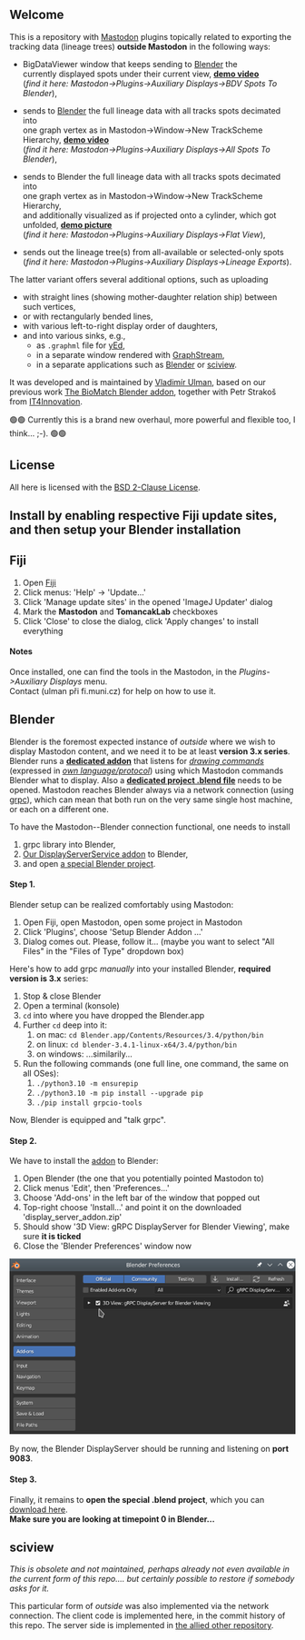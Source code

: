 Welcome
-------
This is a repository with [Mastodon](https://github.com/mastodon-sc/mastodon) plugins
topically related to exporting the tracking data (lineage trees) **outside Mastodon** in the following ways:

- BigDataViewer window that keeps sending to [Blender](https://www.blender.org/) the<br/>currently displayed spots under their current view, [**demo video**](https://www.fi.muni.cz/~xulman/files/Mastodon/Blender_ng/demo_videos/MastodonBlender-demo-onlineBDV.webm)<br/>(*find it here: Mastodon->Plugins->Auxiliary Displays->BDV Spots To Blender*),

- sends to [Blender](https://www.blender.org/) the full lineage data with all tracks spots decimated into<br/>one graph vertex as in Mastodon->Window->New TrackScheme Hierarchy, [**demo video**](https://www.fi.muni.cz/~xulman/files/Mastodon/Blender_ng/demo_videos/MastodonBlender-demo-fullLineages.webm)<br/>(*find it here: Mastodon->Plugins->Auxiliary Displays->All Spots To Blender*),

- sends to Blender the full lineage data with all tracks spots decimated into<br/>one graph vertex as in Mastodon->Window->New TrackScheme Hierarchy,<br/>and additionally visualized as if projected onto a cylinder, which got unfolded, [**demo picture**](doc/MastodonBlender_flatView.png)<br/>(*find it here: Mastodon->Plugins->Auxiliary Displays->Flat View*),

- sends out the lineage tree(s) from all-available or selected-only spots<br/>(*find it here: Mastodon->Plugins->Auxiliary Displays->Lineage Exports*).


The latter variant offers several additional options, such as uploading
- with straight lines (showing mother-daughter relation ship) between such vertices,
- or with rectangularly bended lines,
- with various left-to-right display order of daughters,
- and into various sinks, e.g.,
  - as `.graphml` file for [yEd](https://www.yworks.com/products/yed),
  - in a separate window rendered with [GraphStream](https://graphstream-project.org/),
  - in a separate applications such as [Blender](https://www.blender.org/) or [sciview](https://imagej.net/plugins/sciview).

It was developed and is maintained by [Vladimír Ulman](http://www.fi.muni.cz/~xulman/),
based on our previous work [The BioMatch Blender addon](https://www.fi.muni.cz/~xulman/files/Mastodon/Blender/),
together with Petr Strakoš from [IT4Innovation](https://www.it4i.cz/en).

:green_circle::green_circle:   Currently this is a brand new overhaul,
more powerful and flexible too, I think... ;-).   :green_circle::green_circle:


License
--------
All here is licensed with the [BSD 2-Clause License](https://choosealicense.com/licenses/bsd-2-clause/).


Install by enabling respective Fiji update sites, and then setup your Blender installation
------------------------------------------------------------------------------------------
## Fiji
1. Open [Fiji](https://fiji.sc/)
1. Click menus: 'Help' -> 'Update...'
1. Click 'Manage update sites' in the opened 'ImageJ Updater' dialog
1. Mark the **Mastodon** and **TomancakLab** checkboxes
1. Click 'Close' to close the dialog, click 'Apply changes' to install everything


#### Notes
Once installed, one can find the tools in the Mastodon, in the _Plugins->Auxiliary Displays_ menu.<br/>
Contact (ulman při fi.muni.cz) for help on how to use it.

## Blender
Blender is the foremost expected instance of *outside* where we wish to display
Mastodon content, and we need it to be at least **version 3.x series**.
Blender runs a [**dedicated addon**](https://github.com/xulman/graphics-net-transfers/raw/master/display_server_initial_Blender_project/display_server_addon.zip)
that listens for [*drawing commands*](https://github.com/xulman/graphics-net-transfers)
(expressed in [*own language/protocol*](https://github.com/xulman/graphics-net-transfers/blob/master/protocol_specification/buckets_with_graphics.proto))
using which Mastodon commands Blender what to display.
Also a [**dedicated project .blend file**](https://github.com/xulman/graphics-net-transfers/raw/master/display_server_initial_Blender_project/display_server_project.blend)
needs to be opened. Mastodon reaches Blender always via a network connection
(using [grpc](https://grpc.io/)), which can mean that both run on the very
same single host machine, or each on a different one.

To have the Mastodon--Blender connection functional, one needs to install

1. grpc library into Blender,
1. [Our DisplayServerService addon](https://github.com/xulman/graphics-net-transfers/raw/master/display_server_initial_Blender_project/display_server_addon.zip) to Blender, 
1. and open [a special Blender project](https://github.com/xulman/graphics-net-transfers/raw/master/display_server_initial_Blender_project/display_server_project.blend).

#### Step 1.
Blender setup can be realized comfortably using Mastodon:

1. Open Fiji, open Mastodon, open some project in Mastodon
1. Click 'Plugins', choose 'Setup Blender Addon ...'
1. Dialog comes out. Please, follow it... (maybe you want to select "All Files" in the "Files of Type" dropdown box)

Here's how to add grpc *manually* into your installed Blender, **required version is 3.x** series:

1. Stop & close Blender
1. Open a terminal (konsole)
1. `cd` into where you have dropped the Blender.app
1. Further `cd` deep into it:
	1. on mac: `cd Blender.app/Contents/Resources/3.4/python/bin`
	1. on linux: `cd blender-3.4.1-linux-x64/3.4/python/bin`
	1. on windows: ...similarily...
1. Run the following commands (one full line, one command, the same on all OSes):
	1. `./python3.10 -m ensurepip`
	1. `./python3.10 -m pip install --upgrade pip`
	1. `./pip install grpcio-tools`

Now, Blender is equipped and "talk grpc".

#### Step 2.
We have to install the
[addon](https://github.com/xulman/graphics-net-transfers/raw/master/display_server_initial_Blender_project/display_server_addon.zip)
to Blender:
1. Open Blender (the one that you potentially pointed Mastodon to)
1. Click menus 'Edit', then 'Preferences...'
1. Choose 'Add-ons' in the left bar of the window that popped out
1. Top-right choose 'Install...' and point it on the downloaded 'display_server_addon.zip'
1. Should show '3D View: gRPC DisplayServer for Blender Viewing', make sure **it is ticked**
1. Close the 'Blender Preferences' window now

![Blender Preferences dialog window](doc/BlendePreferences.png)

By now, the Blender DisplayServer should be running and listening on **port 9083**.

#### Step 3.
Finally, it remains to **open the special .blend project**,
which you can [download here](https://github.com/xulman/graphics-net-transfers/raw/master/display_server_initial_Blender_project/display_server_project.blend).<br/>
**Make sure you are looking at timepoint 0 in Blender...**


## sciview
*This is obsolete and not maintained, perhaps already not even available in the current
form of this repo.... but certainly possible to restore if somebody asks for it.*

This particular form of *outside* was also implemented via the network connection.
The client code is implemented here, in the commit history of this repo.
The server side is implemented in [the allied other repository](https://github.com/mastodon-sc/mastodon-sciview).
